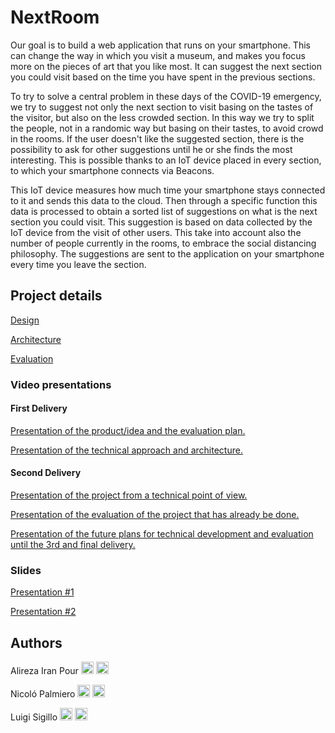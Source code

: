 # NextRoom

Our goal is to build a web application that runs on your smartphone. This can change the way in which you visit a museum, and makes you focus more on the pieces of art that you like most. It can suggest the next section you could visit based on the time you have spent in the previous sections.

To try to solve a central problem in these days of the COVID-19 emergency, we try to suggest not only the next section to visit basing on the tastes of the visitor, but also on the less crowded section. In this way we try to split the people, not in a randomic way but basing on their tastes, to avoid crowd in the rooms. If the user doesn't like the suggested section, there is the possibility to ask for other suggestions until he or she finds the most interesting. This is possible thanks to an IoT device placed in every section, to which your smartphone connects via Beacons.

This IoT device measures how much time your smartphone stays connected to it and sends this data to the cloud. Then through a specific function this data is processed to obtain a sorted list of suggestions on what is the next section you could visit. This suggestion is based on data collected by the IoT device from the visit of other users. This take into account also the number of people currently in the rooms, to embrace the social distancing philosophy. The suggestions are sent to the application on your smartphone every time you leave the section.

## Project details

[Design](https://github.com/LuigiSigillo/IotBigProject/blob/master/Documents/Design/Design.md)

[Architecture](https://github.com/LuigiSigillo/IotBigProject/blob/master/Documents/Architecture/Architecture.md)

[Evaluation](https://github.com/LuigiSigillo/IotBigProject/blob/master/Documents/Evaluation/Evaluation.md)

### Video presentations

#### First Delivery

[Presentation of the product/idea and the evaluation plan.](https://www.youtube.com/watch?v=a_uuIhSK70s)

[Presentation of the technical approach and architecture.](https://youtu.be/zsFjDa_UTu4)

#### Second Delivery

[Presentation of the project from a technical point of view.](https://youtu.be/ESzmEwI7CHA)

[Presentation of the evaluation of the project that has already be done.](https://youtu.be/Rl87iATKuEg)

[Presentation of the future plans for technical development and evaluation until the 3rd and final delivery.](https://youtu.be/FIqgmHZ5I40)

### Slides

[Presentation #1](Documents/Presentations/First_presentation.pdf)

[Presentation #2](Documents/Presentations/Second_presentation.pdf)

## Authors

Alireza Iran Pour [<img src="https://cdn4.iconfinder.com/data/icons/social-messaging-ui-color-shapes-2-free/128/social-linkedin-circle-512.png" width="20" height="20">](https://www.linkedin.com/in/alirezairanpour/) [<img src="https://upload.wikimedia.org/wikipedia/commons/9/91/Octicons-mark-github.svg" width="20" height="20">](https://github.com/alireza-maker)

Nicoló Palmiero [<img src="https://cdn4.iconfinder.com/data/icons/social-messaging-ui-color-shapes-2-free/128/social-linkedin-circle-512.png" width="20" height="20">](https://www.linkedin.com/in/nicol%C3%B3-palmiero-a9a5101a3/) [<img src="https://upload.wikimedia.org/wikipedia/commons/9/91/Octicons-mark-github.svg" width="20" height="20">](https://github.com/nictuss)

Luigi Sigillo [<img src="https://cdn4.iconfinder.com/data/icons/social-messaging-ui-color-shapes-2-free/128/social-linkedin-circle-512.png" width="20" height="20">](https://www.linkedin.com/in/luigi-sigillo-6a2492158/)
[<img src="https://upload.wikimedia.org/wikipedia/commons/9/91/Octicons-mark-github.svg" width="20" height="20">](https://github.com/LuigiSigillo/)
